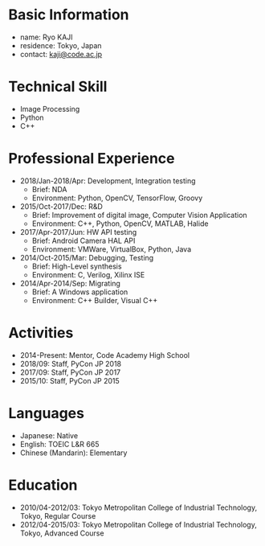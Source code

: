 # Basic Information

* name: Ryo KAJI
* residence: Tokyo, Japan
* contact: kaji@code.ac.jp

# Technical Skill

* Image Processing
* Python
* C++

# Professional Experience

* 2018/Jan-2018/Apr: Development, Integration testing
    * Brief: NDA
    * Environment: Python, OpenCV, TensorFlow, Groovy
* 2015/Oct-2017/Dec: R&D
    * Brief: Improvement of digital image, Computer Vision Application
    * Environment: C++, Python, OpenCV, MATLAB, Halide
* 2017/Apr-2017/Jun: HW API testing
    * Brief: Android Camera HAL API
    * Environment: VMWare, VirtualBox, Python, Java
* 2014/Oct-2015/Mar: Debugging, Testing
    * Brief: High-Level synthesis
    * Environment: C, Verilog, Xilinx ISE
* 2014/Apr-2014/Sep: Migrating
    * Brief: A Windows application
    * Environment: C++ Builder, Visual C++

# Activities

* 2014-Present: Mentor, Code Academy High School
* 2018/09: Staff, PyCon JP 2018
* 2017/09: Staff, PyCon JP 2017
* 2015/10: Staff, PyCon JP 2015

# Languages

* Japanese: Native
* English: TOEIC L&R 665
* Chinese (Mandarin): Elementary

# Education

* 2010/04-2012/03: Tokyo Metropolitan College of Industrial Technology, Tokyo, Regular Course
* 2012/04-2015/03: Tokyo Metropolitan College of Industrial Technology, Tokyo, Advanced Course